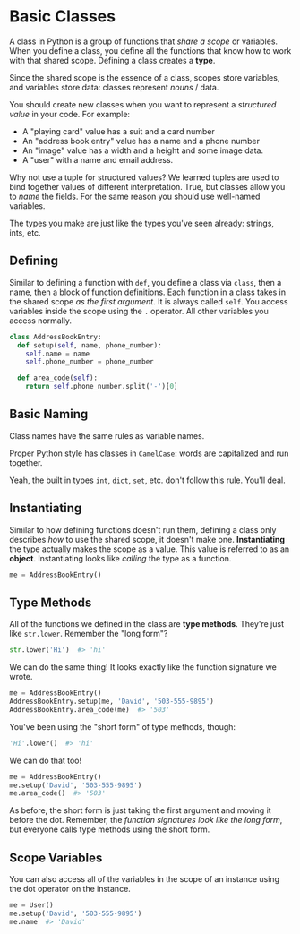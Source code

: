 # Basic Classes
A class in Python is a group of functions that _share a scope_ or variables.
When you define a class, you define all the functions that know how to work with that shared scope.
Defining a class creates a **type**.

Since the shared scope is the essence of a class, scopes store variables, and variables store data:
classes represent _nouns_ / data.

You should create new classes when you want to represent a _structured value_ in your code.
For example:
* A "playing card" value has a suit and a card number
* An "address book entry" value has a name and a phone number
* An "image" value has a width and a height and some image data.
* A "user" with a name and email address.

Why not use a tuple for structured values?
We learned tuples are used to bind together values of different interpretation.
True, but classes allow you to _name_ the fields.
For the same reason you should use well-named variables.

The types you make are just like the types you've seen already: strings, ints, etc.

## Defining
Similar to defining a function with `def`, you define a class via `class`, then a name, then a block of function definitions.
Each function in a class takes in the shared scope _as the first argument_.
It is always called `self`.
You access variables inside the scope using the `.` operator.
All other variables you access normally.

```python
class AddressBookEntry:
  def setup(self, name, phone_number):
    self.name = name
    self.phone_number = phone_number

  def area_code(self):
    return self.phone_number.split('-')[0]
```

## Basic Naming
Class names have the same rules as variable names.

Proper Python style has classes in `CamelCase`:
words are capitalized and run together.

Yeah, the built in types `int`, `dict`, `set`, etc. don't follow this rule.
You'll deal.

## Instantiating
Similar to how defining functions doesn't run them, defining a class only describes _how_ to use the shared scope, it doesn't make one.
**Instantiating** the type actually makes the scope as a value.
This value is referred to as an **object**.
Instantiating looks like _calling_ the type as a function.

```python
me = AddressBookEntry()
```

## Type Methods
All of the functions we defined in the class are **type methods**.
They're just like `str.lower`.
Remember the "long form"?
```python
str.lower('Hi')  #> 'hi'
```

We can do the same thing!
It looks exactly like the function signature we wrote.
```python
me = AddressBookEntry()
AddressBookEntry.setup(me, 'David', '503-555-9895')
AddressBookEntry.area_code(me)  #> '503'
```

You've been using the "short form" of type methods, though:
```python
'Hi'.lower()  #> 'hi'
```
We can do that too!
```python
me = AddressBookEntry()
me.setup('David', '503-555-9895')
me.area_code()  #> '503'
```

As before, the short form is just taking the first argument and moving it before the dot.
Remember, the _function signatures look like the long form_, but everyone calls type methods using the short form.

## Scope Variables
You can also access all of the variables in the scope of an instance using the dot operator on the instance.
```python
me = User()
me.setup('David', '503-555-9895')
me.name  #> 'David'
```
